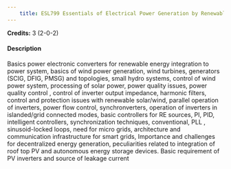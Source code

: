 ```yaml
---
    title: ESL799 Essentials of Electrical Power Generation by Renewable Energy Sources
---
```

**Credits:** 3 (2-0-2)



#### Description 
Basics power electronic converters for renewable energy integration to power system, basics of wind power generation, wind turbines, generators (SCIG, DFIG, PMSG) and topologies, small hydro systems, control of wind power system, processing of solar power, power quality issues, power quality control , control of inverter output impedance, harmonic filters, control and protection issues with renewable solar/wind, parallel operation of inverters, power flow control, synchronverters, operation of inverters in islanded/grid connected modes, basic controllers for RE sources, PI, PID, intelligent controllers, synchronization techniques, conventional, PLL , sinusoid-locked loops, need for micro grids, architecture and communication infrastructure for smart grids, Importance and challenges for decentralized energy generation, peculiarities related to integration of roof top PV and autonomous energy storage devices. Basic requirement of PV inverters and source of leakage current